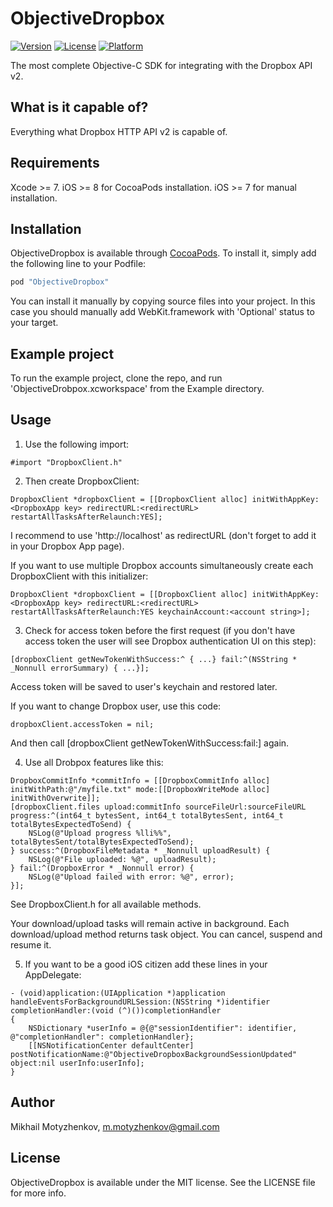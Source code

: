 # ObjectiveDropbox

[![Version](https://img.shields.io/cocoapods/v/ObjectiveDropbox.svg?style=flat)](http://cocoapods.org/pods/ObjectiveDropbox)
[![License](https://img.shields.io/cocoapods/l/ObjectiveDropbox.svg?style=flat)](http://cocoapods.org/pods/ObjectiveDropbox)
[![Platform](https://img.shields.io/cocoapods/p/ObjectiveDropbox.svg?style=flat)](http://cocoapods.org/pods/ObjectiveDropbox)

The most complete Objective-C SDK for integrating with the Dropbox API v2. 

## What is it capable of?
Everything what Dropbox HTTP API v2 is capable of.

## Requirements
Xcode >= 7.
iOS >= 8 for CocoaPods installation.
iOS >= 7 for manual installation.

## Installation

ObjectiveDropbox is available through [CocoaPods](http://cocoapods.org). To install
it, simply add the following line to your Podfile:

```ruby
pod "ObjectiveDropbox"
```

You can install it manually by copying source files into your project. In this case you should manually add WebKit.framework with 'Optional' status to your target.

## Example project

To run the example project, clone the repo, and run 'ObjectiveDrobpox.xcworkspace' from the Example directory.

## Usage

1. Use the following import:
```obj-c
#import "DropboxClient.h"
```

2. Then create DropboxClient:
```obj-c
DropboxClient *dropboxClient = [[DropboxClient alloc] initWithAppKey:<DropboxApp key> redirectURL:<redirectURL> restartAllTasksAfterRelaunch:YES];
```
I recommend to use 'http://localhost' as redirectURL (don't forget to add it in your Dropbox App page).

If you want to use multiple Dropbox accounts simultaneously create each DropboxClient with this initializer:
```obj-c
DropboxClient *dropboxClient = [[DropboxClient alloc] initWithAppKey:<DropboxApp key> redirectURL:<redirectURL> restartAllTasksAfterRelaunch:YES keychainAccount:<account string>];
```

3. Check for access token before the first request (if you don't have access token the user will see Dropbox authentication UI on this step):
```obj-c
[dropboxClient getNewTokenWithSuccess:^ { ...} fail:^(NSString * _Nonnull errorSummary) { ...}];
```
Access token will be saved to user's keychain and restored later. 

If you want to change Dropbox user, use this code:
```obj-c
dropboxClient.accessToken = nil;
```
And then call [dropboxClient getNewTokenWithSuccess:fail:] again.

4. Use all Drobpox features like this:
```obj-c
DropboxCommitInfo *commitInfo = [[DropboxCommitInfo alloc] initWithPath:@"/myfile.txt" mode:[[DropboxWriteMode alloc] initWithOverwrite]];
[dropboxClient.files upload:commitInfo sourceFileUrl:sourceFileURL progress:^(int64_t bytesSent, int64_t totalBytesSent, int64_t totalBytesExpectedToSend) {
    NSLog(@"Upload progress %lli%%", totalBytesSent/totalBytesExpectedToSend);
} success:^(DropboxFileMetadata * _Nonnull uploadResult) {
    NSLog(@"File uploaded: %@", uploadResult);
} fail:^(DropboxError * _Nonnull error) {
    NSLog(@"Upload failed with error: %@", error);
}];
```
See DropboxClient.h for all available methods.

Your download/upload tasks will remain active in background. Each download/upload method returns task object. You can cancel, suspend and resume it.

5. If you want to be a good iOS citizen add these lines in your AppDelegate:
```obj-c
- (void)application:(UIApplication *)application handleEventsForBackgroundURLSession:(NSString *)identifier completionHandler:(void (^)())completionHandler
{
    NSDictionary *userInfo = @{@"sessionIdentifier": identifier, @"completionHandler": completionHandler};
    [[NSNotificationCenter defaultCenter] postNotificationName:@"ObjectiveDropboxBackgroundSessionUpdated" object:nil userInfo:userInfo];
}
```
## Author

Mikhail Motyzhenkov, m.motyzhenkov@gmail.com

## License

ObjectiveDropbox is available under the MIT license. See the LICENSE file for more info.